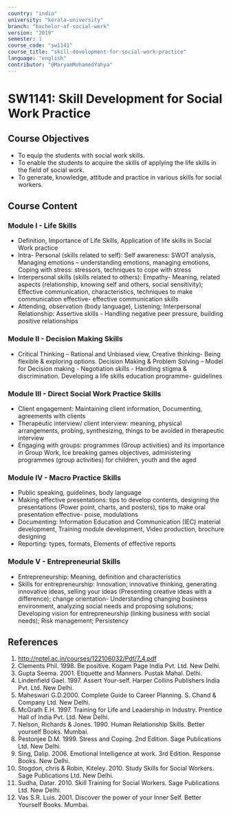 ```yaml
---
country: "india"
university: "kerala-university"
branch: "bachelor-of-social-work"
version: "2019"
semester: 1
course_code: "sw1141"
course_title: "skill-development-for-social-work-practice"
language: "english"
contributor: "@MaryamMohamedYahya"
---
```


# SW1141: Skill Development for Social Work Practice 

## Course Objectives
* To equip the students with social work skills.
* To enable the students to acquire the skills of applying the life skills in the field of social work.
* To generate, knowledge, attitude and practice in various skills for social workers.


## Course Content

### Module I - Life Skills
* Definition, Importance of Life Skills, Application of life skills in Social Work practice
* Intra- Personal (skills related to self): Self awareness: SWOT analysis, Managing emotions – understanding emotions, managing emotions, Coping with stress: stressors, techniques to cope with stress
* Interpersonal skills (skills related to others): Empathy- Meaning, related aspects (relationship, knowing self and others, social sensitivity); Effective communication, characteristics, techniques to make communication effective- effective communication skills
* Attending, observation (body language), Listening; Interpersonal Relationship: Assertive skills - Handling negative peer pressure, building positive relationships

### Module II - Decision Making Skills
* Critical Thinking – Rational and Unbiased view, Creative thinking- Being flexible & exploring options. Decision Making & Problem Solving – Model for Decision making - Negotiation skills - Handling stigma & discrimination. Developing a life skills education programme- guidelines  

### Module III - Direct Social Work Practice Skills
* Client engagement: Maintaining client information, Documenting, agreements with clients
* Therapeutic interview/ client interview: meaning, physical arrangements, probing, synthesizing, things to be avoided in therapeutic interview
* Engaging with groups: programmes (Group activities) and its importance in Group Work, Ice breaking games objectives, administering programmes (group activities) for children, youth and the aged

### Module IV - Macro Practice Skills 

* Public speaking, guidelines, body language
* Making effective presentations: tips to develop contents, designing the presentations (Power point, charts, and posters), tips to make oral presentation effective- poise, modulations
* Documenting: Information Education and Communication (IEC) material development, Training module development, Video production, brochure designing
* Reporting: types, formats, Elements of effective reports

### Module V - Entrepreneurial Skills
* Entrepreneurship: Meaning, definition and characteristics
* Skills for entrepreneurship: Innovation; innovative thinking, generating innovative ideas, selling your ideas (Presenting creative ideas with a difference); change orientation- Understanding changing business environment, analyzing social needs and proposing solutions; Developing vision for entrepreneurship (linking business with social needs); Risk management; Persistency

## References
1. http://nptel.ac.in/courses/122106032/Pdf/7_4.pdf
2. Clements Phil. 1998. Be positive. Kogam Page India Pvt. Ltd. New Delhi.
3. Gupta Seema. 2001. Etiquette and Manners. Pustak Mahal. Delhi.
4. Lindenfield Gael. 1997. Assert Your-self. Harper Collins Publishers India Pvt. Ltd. New Delhi.
5. Maheswari G.D.2000. Complete Guide to Career Planning. S. Chand & Company Ltd. New Delhi.
6. McGrath E.H. 1997. Training for Life and Leadership in Industry. Prentice Hall of India Pvt. Ltd. New Delhi.
7. Nelson, Richards & Jones. 1990. Human Relationship Skills. Better yourself Books. Mumbai.
8. Pestonjee D.M. 1999. Stress and Coping. 2nd Edition. Sage Publications Ltd. New Delhi.
9. Sing, Dalip. 2006. Emotional Intelligence at work. 3rd Edition. Response Books. New Delhi.
10. Stogdon, chris & Robin, Kiteley. 2010. Study Skills for Social Workers. Sage Publications Ltd. New Delhi.
11. Sudha, Datar. 2010. Skill Training for Social Workers. Sage Publications Ltd. New Delhi.
12. Vas S.R. Luis. 2001. Discover the power of your Inner Self. Better Yourself Books. Mumbai.